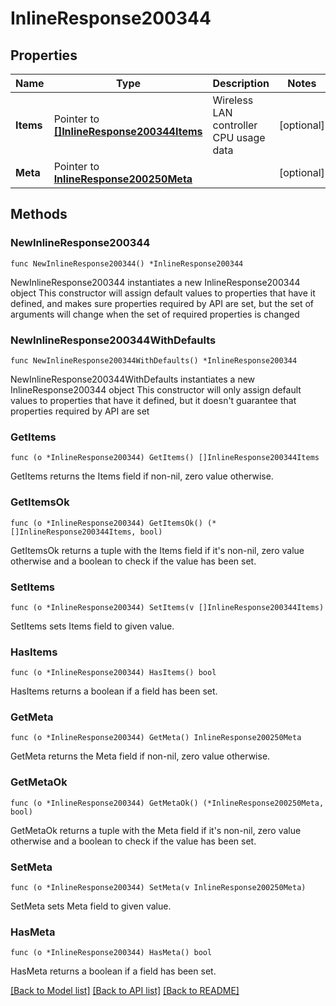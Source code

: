 # InlineResponse200344

## Properties

Name | Type | Description | Notes
------------ | ------------- | ------------- | -------------
**Items** | Pointer to [**[]InlineResponse200344Items**](InlineResponse200344Items.md) | Wireless LAN controller CPU usage data | [optional] 
**Meta** | Pointer to [**InlineResponse200250Meta**](InlineResponse200250Meta.md) |  | [optional] 

## Methods

### NewInlineResponse200344

`func NewInlineResponse200344() *InlineResponse200344`

NewInlineResponse200344 instantiates a new InlineResponse200344 object
This constructor will assign default values to properties that have it defined,
and makes sure properties required by API are set, but the set of arguments
will change when the set of required properties is changed

### NewInlineResponse200344WithDefaults

`func NewInlineResponse200344WithDefaults() *InlineResponse200344`

NewInlineResponse200344WithDefaults instantiates a new InlineResponse200344 object
This constructor will only assign default values to properties that have it defined,
but it doesn't guarantee that properties required by API are set

### GetItems

`func (o *InlineResponse200344) GetItems() []InlineResponse200344Items`

GetItems returns the Items field if non-nil, zero value otherwise.

### GetItemsOk

`func (o *InlineResponse200344) GetItemsOk() (*[]InlineResponse200344Items, bool)`

GetItemsOk returns a tuple with the Items field if it's non-nil, zero value otherwise
and a boolean to check if the value has been set.

### SetItems

`func (o *InlineResponse200344) SetItems(v []InlineResponse200344Items)`

SetItems sets Items field to given value.

### HasItems

`func (o *InlineResponse200344) HasItems() bool`

HasItems returns a boolean if a field has been set.

### GetMeta

`func (o *InlineResponse200344) GetMeta() InlineResponse200250Meta`

GetMeta returns the Meta field if non-nil, zero value otherwise.

### GetMetaOk

`func (o *InlineResponse200344) GetMetaOk() (*InlineResponse200250Meta, bool)`

GetMetaOk returns a tuple with the Meta field if it's non-nil, zero value otherwise
and a boolean to check if the value has been set.

### SetMeta

`func (o *InlineResponse200344) SetMeta(v InlineResponse200250Meta)`

SetMeta sets Meta field to given value.

### HasMeta

`func (o *InlineResponse200344) HasMeta() bool`

HasMeta returns a boolean if a field has been set.


[[Back to Model list]](../README.md#documentation-for-models) [[Back to API list]](../README.md#documentation-for-api-endpoints) [[Back to README]](../README.md)


